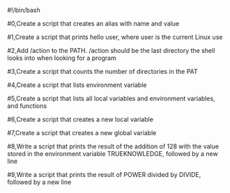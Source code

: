 #!/bin/bash

#0,Create a script that creates an alias with name <ls> and value <rm>

#1,Create a script that prints hello user, where user is the current Linux use

#2,Add /action to the PATH. /action should be the last directory the shell looks into when looking for a program

#3,Create a script that counts the number of directories in the PAT

#4,Create a script that lists environment variable

#5,Create a script that lists all local variables and environment variables, and functions

#6,Create a script that creates a new local variable

#7,Create a script that creates a new global variable

#8,Write a script that prints the result of the addition of 128 with the value stored in the environment variable TRUEKNOWLEDGE, followed by a new line

#9,Write a script that prints the result of POWER divided by DIVIDE, followed by a new line
